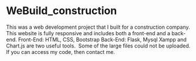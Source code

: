 # WeBuild_construction
This was a web development project that I built for a construction company. This website is fully responsive and includes both a front-end and a back-end. Front-End: HTML, CSS, Bootstrap Back-End: Flask, Mysql Xampp and Chart.js are two useful tools. 
Some of the large files could not be uploaded. If you can access my code, then contact me.
